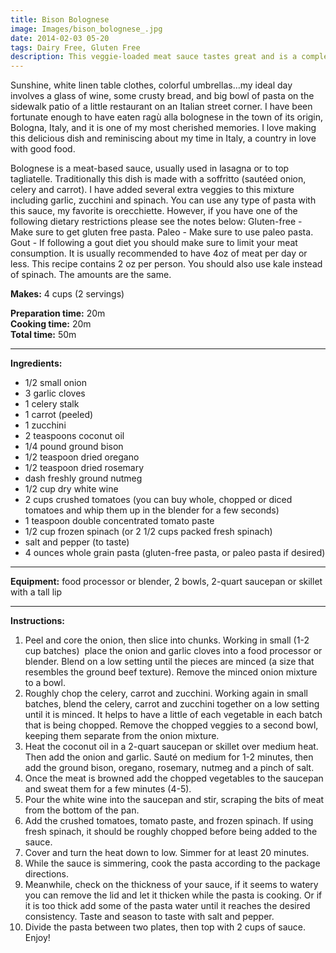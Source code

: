 ```yaml
---
title: Bison Bolognese 
image: Images/bison_bolognese_.jpg
date: 2014-02-03 05-20
tags: Dairy Free, Gluten Free
description: This veggie-loaded meat sauce tastes great and is a complete meal. Not only is this dish full of veggies, but bison contains significantly less calories and less fat than beef. If you are a meat-eater and haven’t tried bison yet, then you really should check it out!
---
```

Sunshine, white linen table clothes, colorful umbrellas…my ideal day involves a glass of wine, some crusty bread, and big bowl of pasta on the sidewalk patio of a little restaurant on an Italian street corner. I have been fortunate enough to have eaten ragù alla bolognese in the town of its origin, Bologna, Italy, and it is one of my most cherished memories. I love making this delicious dish and reminiscing about my time in Italy, a country in love with good food.

Bolognese is a meat-based sauce, usually used in lasagna or to top tagliatelle. Traditionally this dish is made with a soffritto (sautéed onion, celery and carrot). I have added several extra veggies to this mixture including garlic, zucchini and spinach. You can use any type of pasta with this sauce, my favorite is orecchiette. However, if you have one of the following dietary restrictions please see the notes below:
Gluten-free - Make sure to get gluten free pasta.
Paleo - Make sure to use paleo pasta.
Gout - If following a gout diet you should make sure to limit your meat consumption. It is usually recommended to have 4oz of meat per day or less. This recipe contains 2 oz per person. You should also use kale instead of spinach. The amounts are the same.


**Makes:** 4 cups (2 servings)

**Preparation time:** 20m  
**Cooking time:** 20m  
**Total time:** 50m

---

**Ingredients:**

- 1/2 small onion
- 3 garlic cloves
- 1 celery stalk
- 1 carrot (peeled)
- 1 zucchini
- 2 teaspoons coconut oil
- 1/4 pound ground bison
- 1/2 teaspoon dried oregano
- 1/2 teaspoon dried rosemary
- dash freshly ground nutmeg
- 1/2 cup dry white wine
- 2 cups crushed tomatoes (you can buy whole, chopped or diced tomatoes and whip them up in the blender for a few seconds)
- 1 teaspoon double concentrated tomato paste
- 1/2 cup frozen spinach (or 2 1/2 cups packed fresh spinach)
-  salt and pepper (to taste)
- 4 ounces whole grain pasta (gluten-free pasta, or paleo pasta if desired)


---

**Equipment:** food processor or blender, 2 bowls, 2-quart saucepan or skillet with a tall lip

---

**Instructions:**

1. Peel and core the onion, then slice into chunks. Working in small (1-2 cup batches)  place the onion and garlic cloves into a food processor or blender. Blend on a low setting until the pieces are minced (a size that resembles the ground beef texture). Remove the minced onion mixture to a bowl.
1. Roughly chop the celery, carrot and zucchini. Working again in small batches, blend the celery, carrot and zucchini together on a low setting until it is minced. It helps to have a little of each vegetable in each batch that is being chopped. Remove the chopped veggies to a second bowl, keeping them separate from the onion mixture.
1. Heat the coconut oil in a 2-quart saucepan or skillet over medium heat. Then add the onion and garlic. Sauté on medium for 1-2 minutes, then add the ground bison, oregano, rosemary, nutmeg and a pinch of salt. 
1. Once the meat is browned add the chopped vegetables to the saucepan and sweat them for a few minutes (4-5).
1. Pour the white wine into the saucepan and stir, scraping the bits of meat from the bottom of the pan. 
1. Add the crushed tomatoes, tomato paste, and frozen spinach. If using fresh spinach, it should be roughly chopped before being added to the sauce.
1. Cover and turn the heat down to low. Simmer for at least 20 minutes. 
1. While the sauce is simmering, cook the pasta according to the package directions.
1. Meanwhile, check on the thickness of your sauce, if it seems to watery you can remove the lid and let it thicken while the pasta is cooking. Or if it is too thick add some of the pasta water until it reaches the desired consistency. Taste and season to taste with salt and pepper.
1. Divide the pasta between two plates, then top with 2 cups of sauce. Enjoy!

